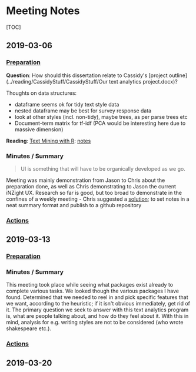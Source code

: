# Meeting Notes

[TOC]

## 2019-03-06

### [Preparation](./TODO.md#2019-02-27)

**Question**: How should this dissertation relate to Cassidy's [project outline](../reading/CassidyStuff/CassidyStuff/Our text analytics project.docx)?

Thoughts on data structures:

- dataframe seems ok for tidy text style data
- nested dataframe may be best for survey response data
- look at other styles (incl. non-tidy), maybe trees, as per parse trees etc
- Document-term matrix for tf-idf (PCA would be interesting here due to massive dimension)

**Reading**: [Text Mining with R](https://www.tidytextmining.com): [notes](../notes/text_mining_with_r.md)

### Minutes / Summary

>  UI is something that will have to be organically developed as we go.

Meeting was mainly demonstration from Jason to Chris about the preparation done, as well as Chris demonstrating to Jason the current iNZight UX. Research so far is good, but too broad to demonstrate in the confines of a weekly meeting - Chris suggested a [solution](#actions); to set notes in a neat summary format and publish to a github repository

### [Actions](./TODO.md#2019-03-06)

## 2019-03-13

### [Preparation](./TODO.md#2019-03-06)

### Minutes / Summary

This meeting took place while seeing what packages exist already to complete various tasks. We looked though the various packages I have found. Determined that we needed to reel in and pick specific features that we want, according to the heuristic; if it isn't obvious immediately, get rid of it. The primary question we seek to answer with this text analytics program is, what are people talking about, and how do they feel about it. With this in mind, analysis for e.g. writing styles are not to be considered (who wrote shakespeare etc.).

### [Actions](./TODO.md#2019-03-13)

## 2019-03-20















